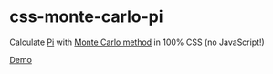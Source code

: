 # css-monte-carlo-pi

Calculate [Pi](https://en.wikipedia.org/wiki/Pi) with [Monte Carlo method](https://en.wikipedia.org/wiki/Monte_Carlo_method) in 100% CSS (no JavaScript!)

[Demo](https://repos.ryoga.dev/css-monte-carlo-pi)

